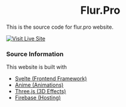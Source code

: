 <h1 align="center">
    Flur.Pro
</h1>

This is the source code for flur.pro website.

[![Visit Live Site](https://img.shields.io/badge/Visit%20Live%20Site-success?style=for-the-badge)](https://flur.pro)

### Source Information
This website is built with
- [Svelte (Frontend Framework)](https://svelte.dev/)
- [Anime (Animations)](https://github.com/juliangarnier/anime)
- [Three.js (3D Effects)](https://github.com/mrdoob/three.js/)
- [Firebase (Hosting)](https://firebase.google.com/docs/hosting)

